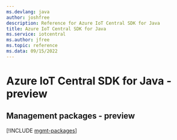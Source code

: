 ```yaml
---
ms.devlang: java
author: joshfree
description: Reference for Azure IoT Central SDK for Java
title: Azure IoT Central SDK for Java
ms.service: iotcentral
ms.author: jfree
ms.topic: reference
ms.data: 09/15/2022
---
```

# Azure IoT Central SDK for Java - preview

## Management packages - preview
[!INCLUDE [mgmt-packages](iot-central-mgmt-index.md)]